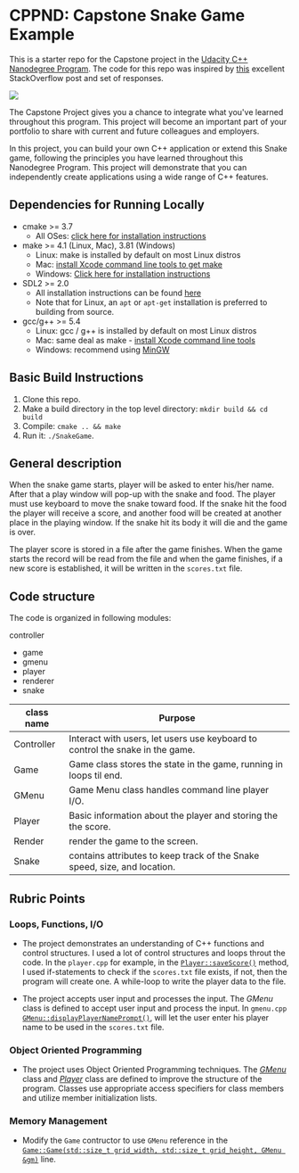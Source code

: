 # CPPND: Capstone Snake Game Example

This is a starter repo for the Capstone project in the [Udacity C++ Nanodegree Program](https://www.udacity.com/course/c-plus-plus-nanodegree--nd213). The code for this repo was inspired by [this](https://codereview.stackexchange.com/questions/212296/snake-game-in-c-with-sdl) excellent StackOverflow post and set of responses.

<img src="snake_game.gif"/>

The Capstone Project gives you a chance to integrate what you've learned throughout this program. This project will become an important part of your portfolio to share with current and future colleagues and employers.

In this project, you can build your own C++ application or extend this Snake game, following the principles you have learned throughout this Nanodegree Program. This project will demonstrate that you can independently create applications using a wide range of C++ features.

## Dependencies for Running Locally
* cmake >= 3.7
  * All OSes: [click here for installation instructions](https://cmake.org/install/)
* make >= 4.1 (Linux, Mac), 3.81 (Windows)
  * Linux: make is installed by default on most Linux distros
  * Mac: [install Xcode command line tools to get make](https://developer.apple.com/xcode/features/)
  * Windows: [Click here for installation instructions](http://gnuwin32.sourceforge.net/packages/make.htm)
* SDL2 >= 2.0
  * All installation instructions can be found [here](https://wiki.libsdl.org/Installation)
  * Note that for Linux, an `apt` or `apt-get` installation is preferred to building from source.
* gcc/g++ >= 5.4
  * Linux: gcc / g++ is installed by default on most Linux distros
  * Mac: same deal as make - [install Xcode command line tools](https://developer.apple.com/xcode/features/)
  * Windows: recommend using [MinGW](http://www.mingw.org/)

## Basic Build Instructions

1. Clone this repo.
2. Make a build directory in the top level directory: `mkdir build && cd build`
3. Compile: `cmake .. && make`
4. Run it: `./SnakeGame`.

## General description

When the snake game starts, player will be asked to enter his/her name. After that a play window will pop-up with the snake and food. The player must use keyboard to move the snake toward food. If the snake hit the food the player will receive a score, and another food will be created at another place in the playing window. If the snake hit its body it will die and the game is over.

The player score is stored in a file after the game finishes. When the game starts the record will be read from the file and when the game finishes, if a new score is established, it will be written in the `scores.txt` file.

## Code structure

The code is organized in following modules:

controller
- game
- gmenu
- player
- renderer
- snake

| class name | Purpose  |
|------------|----------|
| Controller | Interact with users, let users use keyboard to control the snake in the game. |
| Game       | Game class stores the state in the game, running in loops til end. |
| GMenu      | Game Menu class handles command line player I/O. |
| Player     | Basic information about the player and storing the the score. |
| Render     | render the game to the screen. |
| Snake      | contains attributes to keep track of the Snake speed, size, and location. |

## Rubric Points

### Loops, Functions, I/O

- The project demonstrates an understanding of C++ functions and control structures. I used a lot of control structures and loops throut the code. In the `player.cpp` for example, in the [`Player::saveScore()`](https://github.com/webrgp/CppND-Capstone-Snake-Game/blob/c23a6e092744aef94c9cf6917c1e1b0e547b3702/src/player.cpp#L32-L46) method, I used if-statements to check if the `scores.txt` file exists, if not, then the program will create one. A while-loop to write the player data to the file.

- The project accepts user input and processes the input. The *GMenu* class is defined to accept user input and process the input. In `gmenu.cpp` [`GMenu::displayPlayerNamePrompt()`](https://github.com/webrgp/CppND-Capstone-Snake-Game/blob/c23a6e092744aef94c9cf6917c1e1b0e547b3702/src/gmenu.cpp#L3-L16), will let the user enter his player name to be used in the `scores.txt` file.

### Object Oriented Programming

- The project uses Object Oriented Programming techniques. The [*GMenu*](https://github.com/webrgp/CppND-Capstone-Snake-Game/blob/master/src/gmenu.cpp) class and [*Player*](https://github.com/webrgp/CppND-Capstone-Snake-Game/blob/master/src/player.cpp) class are defined to improve the structure of the program. Classes use appropriate access specifiers for class members and utilize member initialization lists.

### Memory Management

- Modify the `Game` contructor to use `GMenu` reference in the [`Game::Game(std::size_t grid_width, std::size_t grid_height, GMenu &gm)`](https://github.com/webrgp/CppND-Capstone-Snake-Game/blob/c23a6e092744aef94c9cf6917c1e1b0e547b3702/src/game.cpp#L5) line.